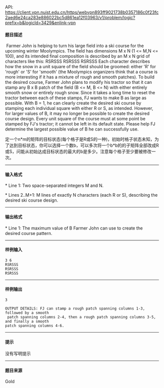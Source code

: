 API: https://client.vpn.nuist.edu.cn/https/webvpn893ff9021738b0357186c0f23fc2aed6e24ca283e886022bc5d861ea12f03963/v1/problem/logic?prefix=b&logicId=3429&enlink-vpn

#### 题目描述

 Farmer John is helping to turn his large field into a ski course for the upcoming winter Moolympics. The field has dimensions M x N (1 <= M,N <= 100), and its intended final composition is described by an M x N grid of characters like this: RSRSSS RSRSSS RSRSSS Each character describes how the snow in a unit square of the field should be groomed: either 'R' for 'rough' or 'S' for 'smooth' (the Moolympics organizers think that a course is more interesting if it has a mixture of rough and smooth patches). To build the desired course, Farmer John plans to modify his tractor so that it can stamp any B x B patch of the field (B <= M, B <= N) with either entirely smooth snow or entirely rough snow. Since it takes a long time to reset the tractor between each of these stamps, FJ wants to make B as large as possible. With B = 1, he can clearly create the desired ski course by stamping each individual square with either R or S, as intended. However, for larger values of B, it may no longer be possible to create the desired course design. Every unit square of the course must at some point be stamped by FJ's tractor; it cannot be left in its default state. Please help FJ determine the largest possible value of B he can successfully use.

定一个n\*m的矩阵的目标状态(每个格子是R或S的一种)，初始时格子状态未知，为了达到目标状态，你可以选择一个数b，可以多次将一个b\*b的的子矩阵全部改成R或S，问能从初始达成目标状态的最大的b是多少。注意每个格子至少要被修改一次。

---

#### 输入格式

\* Line 1: Two space-separated integers M and N.

\* Lines 2..M+1: M lines of exactly N characters (each R or S), describing the desired ski course design.

---

#### 输出格式

\* Line 1: The maximum value of B Farmer John can use to create the desired course pattern.

---

#### 样例输入
```
3 6 
RSRSSS 
RSRSSS 
RSRSSS
```

---

#### 样例输出
```
3 

OUTPUT DETAILS: FJ can stamp a rough patch spanning columns 1-3, followed by a smooth
 patch spanning columns 2-4, then a rough patch spanning columns 3-5, and finally a smooth 
patch spanning columns 4-6.
```

---

#### 提示

没有写明提示

---

#### 题目来源

Gold